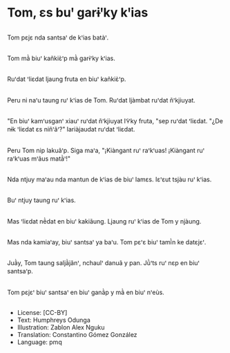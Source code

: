 # Tom, ɛs buꞌ garɨꞌky kꞌias

##
Tom pɛjɛ nda santsaꞌ de kꞌias batàꞌ.

##
Tom mã̀ biuꞌ kañkiɛ̀ꞌp mã̀ garɨꞌky kꞌias.

##
Ruꞌdat ꞌliɛdat ljaung fruta en biuꞌ kañkiɛ̀ꞌp.

##
Peru ni naꞌu taung ruꞌ kꞌias de Tom. Ruꞌdat ljàmbat ruꞌdat ñꞌkjiuyat.

##
"En biuꞌ kamꞌusganꞌ xiauꞌ ruꞌdat ñꞌkjiuyat lꞌɨ̀ꞌky fruta, "sep ruꞌdat ꞌliɛdat. "¿De nɨk ꞌliɛdat ɛs niñꞌãꞌ?" lariàjaudat ruꞌdat ꞌliɛdat.

##
Peru Tom nip lakuãꞌp. Siga maꞌa, "¡Kiàngant ruꞌ raꞌkꞌuas! ¡Kiàngant ruꞌ raꞌkꞌuas mꞌãus matã̀ꞌ!"

##
Nda ntjuy maꞌau nda mantun de kꞌias de biuꞌ lamɛs. Iɛꞌɛut tsjàu ruꞌ kꞌias.

##
Buꞌ ntjuy taung ruꞌ kꞌias.

##
Mas ꞌliɛdat nẽ̀dat en biuꞌ kakiãung. Ljaung ruꞌ kꞌias de Tom y njàung.

##
Mas nda kamiaꞌay, biuꞌ santsaꞌ ya baꞌu. Tom pɛꞌɛ biuꞌ tamĩ̀n ke datɛjɛꞌ.

##
Juã̀y, Tom taung saljã̀jãnꞌ, nchaulꞌ danuã y pan. Jũ̀ꞌts ruꞌ nɛp en biuꞌ santsaꞌp.

##
Tom pɛjɛꞌ biuꞌ santsaꞌ en biuꞌ ganã̀p y mã̀ en biuꞌ nꞌeùs.

##
* License: [CC-BY]
* Text: Humphreys Odunga
* Illustration: Zablon Alex Nguku
* Translation: Constantino Gómez González
* Language: pmq
